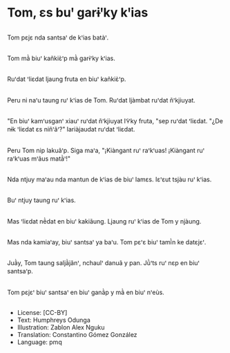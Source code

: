 # Tom, ɛs buꞌ garɨꞌky kꞌias

##
Tom pɛjɛ nda santsaꞌ de kꞌias batàꞌ.

##
Tom mã̀ biuꞌ kañkiɛ̀ꞌp mã̀ garɨꞌky kꞌias.

##
Ruꞌdat ꞌliɛdat ljaung fruta en biuꞌ kañkiɛ̀ꞌp.

##
Peru ni naꞌu taung ruꞌ kꞌias de Tom. Ruꞌdat ljàmbat ruꞌdat ñꞌkjiuyat.

##
"En biuꞌ kamꞌusganꞌ xiauꞌ ruꞌdat ñꞌkjiuyat lꞌɨ̀ꞌky fruta, "sep ruꞌdat ꞌliɛdat. "¿De nɨk ꞌliɛdat ɛs niñꞌãꞌ?" lariàjaudat ruꞌdat ꞌliɛdat.

##
Peru Tom nip lakuãꞌp. Siga maꞌa, "¡Kiàngant ruꞌ raꞌkꞌuas! ¡Kiàngant ruꞌ raꞌkꞌuas mꞌãus matã̀ꞌ!"

##
Nda ntjuy maꞌau nda mantun de kꞌias de biuꞌ lamɛs. Iɛꞌɛut tsjàu ruꞌ kꞌias.

##
Buꞌ ntjuy taung ruꞌ kꞌias.

##
Mas ꞌliɛdat nẽ̀dat en biuꞌ kakiãung. Ljaung ruꞌ kꞌias de Tom y njàung.

##
Mas nda kamiaꞌay, biuꞌ santsaꞌ ya baꞌu. Tom pɛꞌɛ biuꞌ tamĩ̀n ke datɛjɛꞌ.

##
Juã̀y, Tom taung saljã̀jãnꞌ, nchaulꞌ danuã y pan. Jũ̀ꞌts ruꞌ nɛp en biuꞌ santsaꞌp.

##
Tom pɛjɛꞌ biuꞌ santsaꞌ en biuꞌ ganã̀p y mã̀ en biuꞌ nꞌeùs.

##
* License: [CC-BY]
* Text: Humphreys Odunga
* Illustration: Zablon Alex Nguku
* Translation: Constantino Gómez González
* Language: pmq
